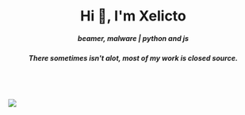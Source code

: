 <h1 align="center">Hi 👋, I'm Xelicto</h1>
<h5 align="center">beamer, malware | python and js </h3>
<h5 align="center">There sometimes isn't alot, most of my work is closed source.</h4>


  <!-- <a href="https://open.spotify.com/user/am0g3o7csu1k3u03cfx1tmto6"><img src="https://novatorem-peach-ten.vercel.app/api/spotify"></a> -->
   </a> 
  <br>
  <br>
  <br>
  <a href="https://discord.gg/cyUQkuFAVu"><img src="https://discord.c99.nl/widget/theme-4/1040377359121010718.png">
</p>
